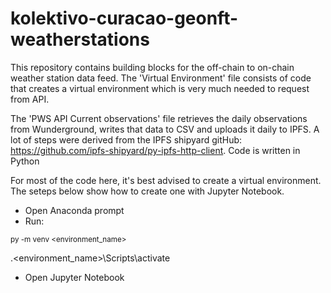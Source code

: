 # kolektivo-curacao-geonft-weatherstations
This repository contains building blocks for the off-chain to on-chain weather station data feed. The 'Virtual Environment' file consists of code that creates a virtual environment which is very much needed to request from API. 

The 'PWS API Current observations' file retrieves the daily observations from Wunderground, writes that data to CSV and uploads it daily to IPFS. A lot of steps were derived from the IPFS shipyard gitHub: https://github.com/ipfs-shipyard/py-ipfs-http-client.
Code is written in Python

For most of the code here, it's best advised to create a virtual environment. The seteps below show how to create one with Jupyter Notebook.
- Open Anaconda prompt
- Run:
 
<sub> py -m venv <environment_name>

 .\<environment_name>\Scripts\activate </sub>
- Open Jupyter Notebook
 
  
